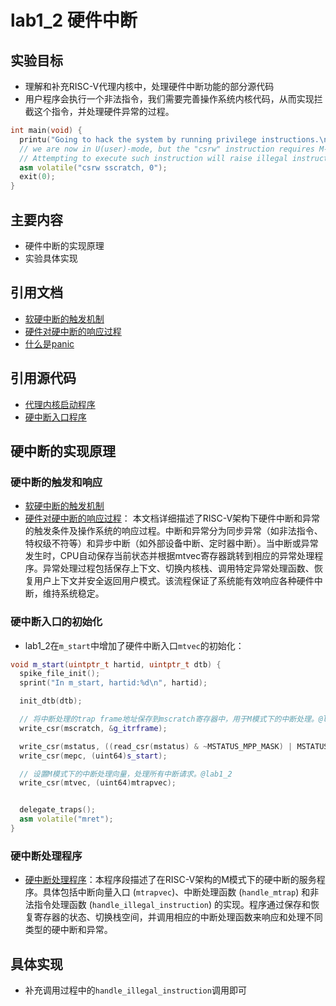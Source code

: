 # lab1_2 硬件中断
## 实验目标
- 理解和补充RISC-V代理内核中，处理硬件中断功能的部分源代码
- 用户程序会执行一个非法指令，我们需要完善操作系统内核代码，从而实现拦截这个指令，并处理硬件异常的过程。
```cpp
int main(void) {
  printu("Going to hack the system by running privilege instructions.\n");
  // we are now in U(user)-mode, but the "csrw" instruction requires M-mode privilege.
  // Attempting to execute such instruction will raise illegal instruction exception.
  asm volatile("csrw sscratch, 0");
  exit(0);
}
```
## 主要内容
- 硬件中断的实现原理
- 实验具体实现

## 引用文档
- [软硬中断的触发机制](../doc/软硬中断的触发机制.md)
- [硬件对硬中断的响应过程](../doc/硬件对硬中断的响应过程.md)
- [什么是panic](../doc/什么是panic.md)
## 引用源代码
- [代理内核启动程序](../code/代理内核启动程序.md)
- [硬中断入口程序](../code/硬中断入口程序.md)
## 硬中断的实现原理
### 硬中断的触发和响应
- [软硬中断的触发机制](../doc/软硬中断的触发机制.md)
- [硬件对硬中断的响应过程](../doc/硬件对硬中断的响应过程.md)：
  本文档详细描述了RISC-V架构下硬件中断和异常的触发条件及操作系统的响应过程。中断和异常分为同步异常（如非法指令、特权级不符等）和异步中断（如外部设备中断、定时器中断）。当中断或异常发生时，CPU自动保存当前状态并根据mtvec寄存器跳转到相应的异常处理程序。异常处理过程包括保存上下文、切换内核栈、调用特定异常处理函数、恢复用户上下文并安全返回用户模式。该流程保证了系统能有效响应各种硬件中断，维持系统稳定。
### 硬中断入口的初始化
- lab1_2在`m_start`中增加了硬件中断入口`mtvec`的初始化：
  
```cpp
void m_start(uintptr_t hartid, uintptr_t dtb) {
  spike_file_init();
  sprint("In m_start, hartid:%d\n", hartid);

  init_dtb(dtb);

  // 将中断处理的trap frame地址保存到mscratch寄存器中，用于M模式下的中断处理。@lab1_2
  write_csr(mscratch, &g_itrframe);

  write_csr(mstatus, ((read_csr(mstatus) & ~MSTATUS_MPP_MASK) | MSTATUS_MPP_S));
  write_csr(mepc, (uint64)s_start);

  // 设置M模式下的中断处理向量，处理所有中断请求。@lab1_2
  write_csr(mtvec, (uint64)mtrapvec);


  delegate_traps();
  asm volatile("mret");
}

```
### 硬中断处理程序
- [硬中断处理程序](../code/硬中断处理程序.md)：本程序段描述了在RISC-V架构的M模式下的硬中断的服务程序。具体包括中断向量入口 (`mtrapvec`)、中断处理函数 (`handle_mtrap`) 和非法指令处理函数 (`handle_illegal_instruction`) 的实现。程序通过保存和恢复寄存器的状态、切换栈空间，并调用相应的中断处理函数来响应和处理不同类型的硬中断和异常。

## 具体实现
- 补充调用过程中的`handle_illegal_instruction`调用即可